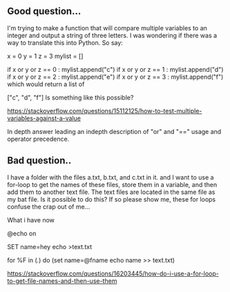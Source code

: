 <h2>Good question...</h2>

I'm trying to make a function that will compare multiple variables to an integer and output a string of three letters. I was wondering if there was a way to translate this into Python. So say:

x = 0
y = 1
z = 3
mylist = []

if x or y or z == 0 :
    mylist.append("c")
if x or y or z == 1 :
    mylist.append("d")
if x or y or z == 2 :
    mylist.append("e")
if x or y or z == 3 : 
    mylist.append("f")
which would return a list of

["c", "d", "f"]
Is something like this possible?

https://stackoverflow.com/questions/15112125/how-to-test-multiple-variables-against-a-value

In depth answer leading an indepth description of "or" and "==" usage and operator precedence. 


<h2>Bad question..</h2>

I have a folder with the files a.txt, b.txt, and c.txt in it. and I want to use a for-loop to get the names of these files, store them in a variable, and then add them to another text file. The text files are located in the same file as my bat file. Is it possible to do this? If so please show me, these for loops confuse the crap out of me...

What i have now

  @echo on

  SET name=hey
  echo >text.txt

  for %F in (*.*) do (set name=@fname
  echo name >> text.txt)
  
  https://stackoverflow.com/questions/16203445/how-do-i-use-a-for-loop-to-get-file-names-and-then-use-them
  
  
  
  
